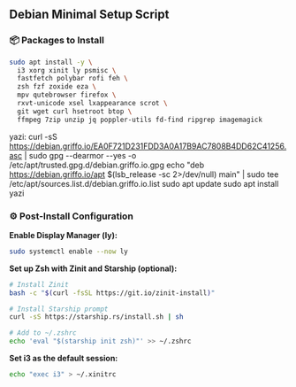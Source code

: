 ## Debian Minimal Setup Script

### 📦 Packages to Install

```bash
sudo apt install -y \
  i3 xorg xinit ly psmisc \
  fastfetch polybar rofi feh \
  zsh fzf zoxide eza \
  mpv qutebrowser firefox \
  rxvt-unicode xsel lxappearance scrot \
  git wget curl hsetroot btop \
  ffmpeg 7zip unzip jq poppler-utils fd-find ripgrep imagemagick

```
yazi:
curl -sS https://debian.griffo.io/EA0F721D231FDD3A0A17B9AC7808B4DD62C41256.asc | sudo gpg --dearmor --yes -o /etc/apt/trusted.gpg.d/debian.griffo.io.gpg
echo "deb https://debian.griffo.io/apt $(lsb_release -sc 2>/dev/null) main" | sudo tee /etc/apt/sources.list.d/debian.griffo.io.list
sudo apt update
sudo apt install yazi

### ⚙️ Post-Install Configuration

**Enable Display Manager (ly):**

```bash
sudo systemctl enable --now ly
```

**Set up Zsh with Zinit and Starship (optional):**

```bash
# Install Zinit
bash -c "$(curl -fsSL https://git.io/zinit-install)"

# Install Starship prompt
curl -sS https://starship.rs/install.sh | sh

# Add to ~/.zshrc
echo 'eval "$(starship init zsh)"' >> ~/.zshrc
```

**Set i3 as the default session:**

```bash
echo "exec i3" > ~/.xinitrc
```
